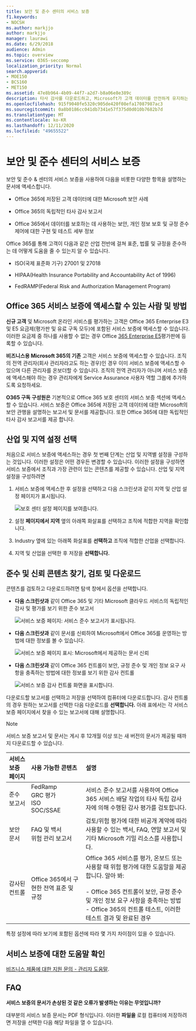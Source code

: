 ```yaml
---
title: 보안 및 준수 센터의 서비스 보증
f1.keywords:
- NOCSH
ms.author: markjjo
author: markjjo
manager: laurawi
ms.date: 6/29/2018
audience: Admin
ms.topic: overview
ms.service: O365-seccomp
localization_priority: Normal
search.appverid:
- MOE150
- BCS160
- MET150
ms.assetid: 47e8b964-4b09-44f7-a2d7-b8a06e8e389c
description: 타사 감사를 다운로드하고, Microsoft가 고객 데이터를 안전하게 유지하는 방법을 찾고, Office 365를 사용할 때 ISO, HIPAA, FINRA 및 FedRAMP를 준수하는 방법을 알 수 있습니다.
ms.openlocfilehash: 915f9040fe5320c905de420f08efa17087987ac3
ms.sourcegitcommit: 0a8b0186cc041db7341e57f375d0d010b7682b7d
ms.translationtype: MT
ms.contentlocale: ko-KR
ms.lasthandoff: 12/11/2020
ms.locfileid: "49655522"
---
```

# <a name="service-assurance-in-the-security--compliance-center"></a>보안 및 준수 센터의 서비스 보증

보안 및 준수 & 센터의 서비스 보증을 사용하여 다음을 비롯한 다양한 항목을 설명하는 문서에 액세스합니다. 
  
- Office 365에 저장된 고객 데이터에 대한 Microsoft 보안 사례 
    
- Office 365의 독립적인 타사 감사 보고서 
    
- Office 365에서 데이터를 보호하는 데 사용하는 보안, 개인 정보 보호 및 규정 준수 제어에 대한 구현 및 테스트 세부 정보 
    
Office 365를 통해 고객이 다음과 같은 산업 전반에 걸쳐 표준, 법률 및 규정을 준수하는 데 어떻게 도움을 줄 수 있는지 알 수 있습니다.
  
-  ISO(국제 표준화 기구) 27001 및 27018 
    
- HIPAA(Health Insurance Portability and Accountability Act of 1996)
    
- FedRAMP(Federal Risk and Authorization Management Program)
    
## <a name="who-can-access-office-365-service-assurance-and-how"></a>Office 365 서비스 보증에 액세스할 수 있는 사람 및 방법

 **신규 고객** 및 Microsoft 온라인 서비스를 평가하는 고객은 Office 365 Enterprise E3 및 E5 요금제(평가판 및 유료 구독 모두)에 포함된 서비스 보증에 액세스할 수 있습니다. 이러한 요금제 중 하나를 사용할 수 없는 경우 Office [365 Enterprise E5](https://go.microsoft.com/fwlink/p/?LinkID=698279)평가판에 등록할 수 있습니다. 
  
 **비즈니스용 Microsoft 365의 기존** 고객은 서비스 보증에 액세스할 수 있습니다. 조직의 전역 관리자(회사 관리자라고도 하는 경우)인 경우 이미 서비스 보증에 액세스할 수 있으며 다른 관리자를 온보더할 수 있습니다. 조직의 전역 관리자가 아니며 서비스 보증에 액세스해야 하는 경우 관리자에게 Service Assurance 사용자 역할 그룹에 추가하도록 요청하세요. 
  
 **O365 구독 구성원은** 기본적으로 Office 365 보호 센터의 서비스 보증 섹션에 액세스할 수 있습니다. 서비스 보증은 Office 365에 저장된 고객 데이터에 대한 Microsoft의 보안 관행을 설명하는 보고서 및 문서를 제공합니다. 또한 Office 365에 대한 독립적인 타사 감사 보고서를 제공 합니다.
  
 
## <a name="choose-your-industry-and-regional-settings"></a>산업 및 지역 설정 선택
<a name="Chooseyourindustryregional"> </a>

처음으로 서비스 보증에 액세스하는 경우 첫 번째 단계는 산업 및 지역별 설정을 구성하는 것입니다. 이러한 설정은 어떤 경우든 변경할 수 있습니다. 이러한 설정을 구성하면 서비스 보증에서 조직과 가장 관련이 있는 콘텐츠를 제공할 수 있습니다. 산업 및 지역 설정을 구성하려면
  
1. 서비스 보증에 액세스한  후 설정을 선택하고 다음 스크린샷과 같이 지역 및 산업 설정 페이지가 표시됩니다. 
    
    ![보호 센터 설정 페이지를 보여줍니다.](../media/101716e8-9c0a-4839-a2c0-f6aacf64eb9d.png)
  
2. 설정 **페이지에서 지역** 옆의 아래쪽  화살표를 선택하고 조직에 적합한 지역을 확인합니다. 
    
3. Industry 옆에 있는 아래쪽 화살표를 **선택하고** 조직에 적합한 산업을 선택합니다. 
    
4. 지역 및 산업을 선택한 후 저장을 **선택합니다.**
    
## <a name="find-review-and-download-compliance-and-trust-content"></a>준수 및 신뢰 콘텐츠 찾기, 검토 및 다운로드
<a name="Chooseyourindustryregional"> </a>

콘텐츠를 검토하고 다운로드하려면 탐색 창에서 옵션을 선택합니다.
  
- **다음 스크린샷과** 같이 Office 365 및 기타 Microsoft 클라우드 서비스의 독립적인 감사 및 평가를 보기 위한 준수 보고서 
    
    ![서비스 보증 페이지: 서비스 준수 보고서가 표시됩니다.](../media/149f2181-a558-4963-85e5-8d5ebc7cdac8.png)
  
- **다음 스크린샷과** 같이 문서를 신뢰하여 Microsoft에서 Office 365를 운영하는 방법에 대한 정보를 볼 수 있습니다. 
    
    ![서비스 보증 페이지 표시: Microsoft에서 제공하는 문서 신뢰](../media/5dd4e89a-25a2-45e7-8d6c-a5c5b9237327.png)
  
- **다음 스크린샷과** 같이 Office 365 컨트롤이 보안, 규정 준수 및 개인 정보 요구 사항을 충족하는 방법에 대한 정보를 보기 위한 감사 컨트롤 
    
    ![서비스 보증 감사 컨트롤 화면을 표시합니다.](../media/4baf252b-603d-45e0-af12-32616154df65.png)
  
다운로드할 보고서를 선택하고 저장을  선택하여 컴퓨터에 다운로드합니다. 감사 컨트롤의 경우 원하는 보고서를 선택한 다음 다운로드를 **선택합니다.** 아래 표에서는 각 서비스 보증 페이지에서 찾을 수 있는 보고서에 대해 설명합니다. 
  
> [!NOTE]
> 서비스 보증 보고서 및 문서는 게시 후 12개월 이상 또는 새 버전의 문서가 제공될 때까지 다운로드할 수 있습니다. 
  
|**서비스 보증 페이지**|**사용 가능한 콘텐츠**|**설명**|
|:-----|:-----|:-----|
|준수 보고서  <br/> | FedRamp  <br/>  GRC 평가  <br/>  ISO  <br/>  SOC/SSAE  <br/> |서비스 준수 보고서를 사용하여 Office 365 서비스 배달 작업의 타사 독립 감사자에 의해 수행된 감사 평가를 검토합니다.  <br/> |
|보안 문서  <br/> | FAQ 및 백서  <br/>  위험 관리 보고서  <br/> |검토/위험 평가에 대한 비공개 계약에 따라 사용할 수 있는 백서, FAQ, 연말 보고서 및 기타 Microsoft 기밀 리소스를 사용합니다.  <br/> |
|감사된 컨트롤  <br/> |Office 365에서 구현한 전역 표준 및 규정  <br/> | Office 365 서비스를 평가, 온보드 또는 사용할 때 위험 평가에 대한 도움말을 제공합니다. 알아 봐:  <br/> <br/>- Office 365 컨트롤이 보안, 규정 준수 및 개인 정보 요구 사항을 충족하는 방법  <br/>- Office 365의 컨트롤 테스트, 이러한 테스트 결과 및 완료된 경우  <br/> |
   
특정 설정에 따라 보기에 포함된 옵션에 따라 몇 가지 차이점이 있을 수 있습니다.
    
## <a name="get-help-with-service-assurance"></a>서비스 보증에 대한 도움말 확인
<a name="addother"> </a>

[비즈니스 제품에 대한 지원 문의 - 관리자 도움말](https://docs.microsoft.com/microsoft-365/admin/contact-support-for-business-products).
  
## <a name="frequently-asked-questions"></a>FAQ
<a name="addother"> </a>

 **서비스 보증의 문서가 손상된 것 같은 오류가 발생하는 이유는 무엇입니까?**
  
대부분의 서비스 보증 문서는 PDF 형식입니다. 이러한 **파일을** 로컬 컴퓨터에 저장하려면 저장을 선택한 다음 해당 파일을 열 수 있습니다. 
